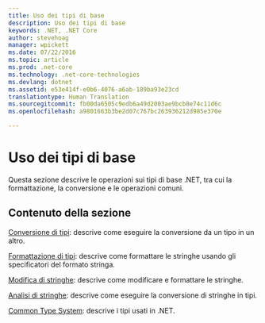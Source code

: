 ```yaml
---
title: Uso dei tipi di base
description: Uso dei tipi di base
keywords: .NET, .NET Core
author: stevehoag
manager: wpickett
ms.date: 07/22/2016
ms.topic: article
ms.prod: .net-core
ms.technology: .net-core-technologies
ms.devlang: dotnet
ms.assetid: e53e414f-e0b6-4076-a6ab-189ba93e23cd
translationtype: Human Translation
ms.sourcegitcommit: fb00da6505c9edb6a49d2003ae9bcb8e74c11d6c
ms.openlocfilehash: a9801663b3be2d07c767bc263936212d985e370e

---
```


# <a name="working-with-base-types"></a>Uso dei tipi di base

Questa sezione descrive le operazioni sui tipi di base .NET, tra cui la formattazione, la conversione e le operazioni comuni.

## <a name="in-this-section"></a>Contenuto della sezione

[Conversione di tipi](type-conversion.md): descrive come eseguire la conversione da un tipo in un altro.

[Formattazione di tipi](formatting-types.md): descrive come formattare le stringhe usando gli specificatori del formato stringa.

[Modifica di stringhe](manipulating-strings.md): descrive come modificare e formattare le stringhe.

[Analisi di stringhe](parsing-strings.md): descrive come eseguire la conversione di stringhe in tipi.

[Common Type System](common-type-system.md): descrive i tipi usati in .NET.



<!--HONumber=Nov16_HO1-->


